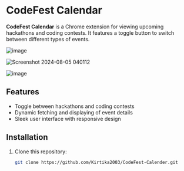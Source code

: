 # CodeFest Calendar

**CodeFest Calendar** is a Chrome extension for viewing upcoming hackathons and coding contests. It features a toggle button to switch between different types of events.



![image](https://github.com/user-attachments/assets/ff31b353-79d1-4ec2-9e6a-b6e96ec2aa56)

![Screenshot 2024-08-05 040112](https://github.com/user-attachments/assets/afafeec4-0fdc-4519-b6bf-d04f39e4090b)

![image](https://github.com/user-attachments/assets/adb7f87f-3c24-48ae-8320-fbe57b846a18)



## Features

- Toggle between hackathons and coding contests
- Dynamic fetching and displaying of event details
- Sleek user interface with responsive design

## Installation

1. Clone this repository:
   ```bash
   git clone https://github.com/Kirtika2003/CodeFest-Calender.git
